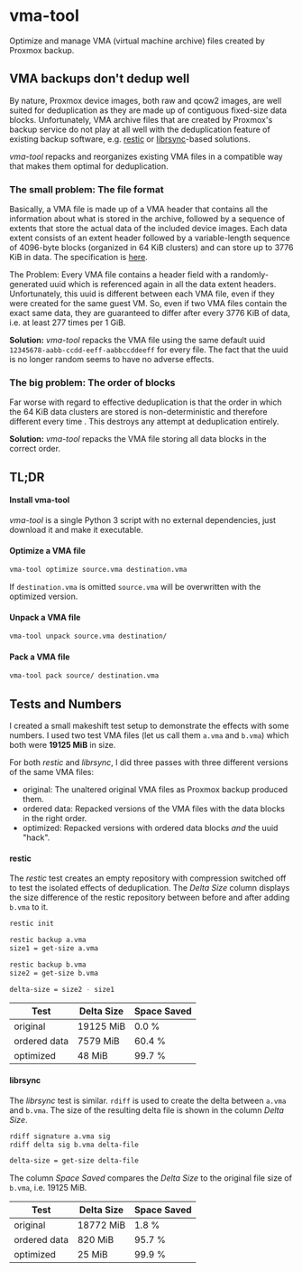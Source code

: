 # vma-tool

Optimize and manage VMA (virtual machine archive) files created by Proxmox backup.


## VMA backups don't dedup well

By nature, Proxmox device images, both raw and qcow2 images, are well suited
for deduplication as they are made up of contiguous fixed-size data blocks.
Unfortunately, VMA archive files that are created by Proxmox's backup service
do not play at all well with the deduplication feature of existing backup
software, e.g. [restic](https://restic.net/) or
[librsync](https://github.com/librsync/librsync)-based solutions.

*vma-tool* repacks and reorganizes existing VMA files in a compatible way that
makes them optimal for deduplication.


### The small problem: The file format

Basically, a VMA file is made up of a VMA header that contains all the
information about what is stored in the archive, followed by a sequence of
extents that store the actual data of the included device images. Each data
extent consists of an extent header followed by a variable-length sequence of
4096-byte blocks (organized in 64 KiB clusters) and can store up to 3776 KiB in
data. The specification is
[here](https://git.proxmox.com/?p=pve-qemu.git&a=blob&f=vma_spec.txt).

The Problem: Every VMA file contains a header field with a randomly-generated
uuid which is referenced again in all the data extent headers. Unfortunately,
this uuid is different between each VMA file, even if they were created for the
same guest VM. So, even if two VMA files contain the exact same data, they are
guaranteed to differ after every 3776 KiB of data, i.e. at least 277 times per
1 GiB.

**Solution:** *vma-tool* repacks the VMA file using the same default uuid
`12345678-aabb-ccdd-eeff-aabbccddeeff` for every file. The fact that the uuid
is no longer random seems to have no adverse effects.


### The big problem: The order of blocks

Far worse with regard to effective deduplication is that the order in which the
64 KiB data clusters are stored is non-deterministic and therefore different
every time . This destroys any attempt at deduplication entirely.

**Solution:** *vma-tool* repacks the VMA file storing all data blocks in the
correct order.


## TL;DR

#### Install vma-tool

*vma-tool* is a single Python 3 script with no external dependencies, just
download it and make it executable.

#### Optimize a VMA file

```sh
vma-tool optimize source.vma destination.vma
```

If `destination.vma` is omitted `source.vma` will be overwritten with the
optimized version.

#### Unpack a VMA file

```sh
vma-tool unpack source.vma destination/
```

#### Pack a VMA file

```sh
vma-tool pack source/ destination.vma
```


## Tests and Numbers

I created a small makeshift test setup to demonstrate the effects with some
numbers. I used two test VMA files (let us call them `a.vma` and `b.vma`) which
both were **19125 MiB** in size.

For both *restic* and *librsync*, I did three passes with three different
versions of the same VMA files:

- original: The unaltered original VMA files as Proxmox backup produced them.
- ordered data: Repacked versions of the VMA files with the data blocks in the
  right order.
- optimized: Repacked versions with ordered data blocks *and* the uuid "hack".

#### restic

The *restic* test creates an empty repository with compression switched off to
test the isolated effects of deduplication. The *Delta Size* column displays
the size difference of the restic repository between before and after adding
`b.vma` to it.

```sh
restic init

restic backup a.vma
size1 = get-size a.vma

restic backup b.vma
size2 = get-size b.vma

delta-size = size2 - size1
```

| Test          | Delta Size    | Space Saved   |
| ------------- | ------------- | ------------- |
| original      | 19125 MiB     | 0.0 %         |
| ordered data  | 7579 MiB      | 60.4 %        |
| optimized     | 48 MiB        | 99.7 %        |


#### librsync

The *librsync* test is similar. `rdiff` is used to create the delta
between `a.vma` and `b.vma`. The size of the resulting delta file is shown in
the column *Delta Size*.

```sh
rdiff signature a.vma sig
rdiff delta sig b.vma delta-file

delta-size = get-size delta-file
```

The column *Space Saved* compares the *Delta Size* to the original file size of
`b.vma`, i.e. 19125 MiB.

| Test          | Delta Size    | Space Saved   |
| ------------- | ------------- | ------------- |
| original      | 18772 MiB     | 1.8 %         |
| ordered data  | 820 MiB       | 95.7 %        |
| optimized     | 25 MiB        | 99.9 %        |
